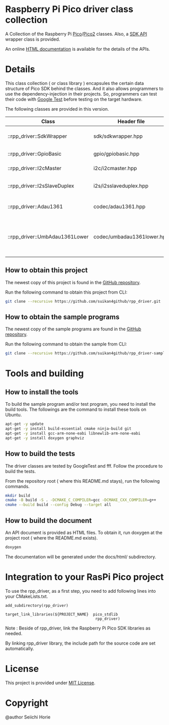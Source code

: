 # Raspberry Pi Pico driver class collection
A Collection of the Raspberry Pi [Pico](https://www.raspberrypi.com/products/raspberry-pi-pico/)/[Pico2](https://www.raspberrypi.com/products/raspberry-pi-pico-2/) classes. Also, a [SDK API](https://www.raspberrypi.com/documentation/pico-sdk/hardware.html#group_sm_config_1gaed7a6e7dc4f1979c7c62e4773df8c79b) wrapper class is provided. 

An online [HTML documentation](https://suikan4github.github.io/rpp_driver/) is available for the details of the APIs.  

# Details
This class collection ( or class library ) encapsules the certain data structure of Pico SDK behind the classes. And it also allows programmers to use the dependency-injection in their projects. So, programmers can test their code with [Google Test](https://github.com/google/googletest) before testing on the target hardware. 

The following classes are provided in this version. 

| Class                           | Header file                | Description |
|---------------------------------|----                        |----------------------------- |
| ::rpp_driver::SdkWrapper        | sdk/sdkwrapper.hpp         | Wrapper class of Pico SDK    |
| ::rpp_driver::GpioBasic         | gpio/gpiobasic.hpp         | Basic GPIO controller        |
| ::rpp_driver::I2cMaster         | i2c/i2cmaster.hpp          | I2C Master controller        |
| ::rpp_driver::I2sSlaveDuplex    | i2s/i2sslaveduplex.hpp     | Polling based PIO I2S driver |
| ::rpp_driver::Adau1361          | codec/adau1361.hpp         | Audio CODEC driver           |
| ::rpp_driver::UmbAdau1361Lower  | codec/umbadau1361lower.hpp | CODEC lower driver dedicated to UMB-ADAU1361-A board |


## How to obtain this project

The newest copy of this project is found in the [GitHub repository](https://github.com/suikan4github/rpp_driver). 

Run the following command to obtain this project from CLI:
```sh
git clone --recursive https://github.com/suikan4github/rpp_driver.git
```

## How to obtain the sample programs

The newest copy of the sample programs are found in the [GitHub repository](https://github.com/suikan4github/rpp_driver-sample). 

Run the following command to obtain the sample from CLI:
```sh
git clone --recursive https://github.com/suikan4github/rpp_driver-sample.git
```


# Tools and building
## How to install the tools
To build the sample program and/or test program, you need to install the build tools. 
The followings are the command to install these tools on Ubuntu.

```sh
apt-get -y update
apt-get -y install build-essential cmake ninja-build git 
apt-get -y install gcc-arm-none-eabi libnewlib-arm-none-eabi
apt-get -y install doxygen graphviz
```

## How to build the tests
The driver classes are tested by GoogleTest and fff. Follow the procedure to build the tests. 

From the repository root ( where this README.md stays), run the following commands. 
```sh
mkdir build
cmake -B build -S . -DCMAKE_C_COMPILER=gcc -DCMAKE_CXX_COMPILER=g++ 
cmake --build build --config Debug --target all
```

## How to build the document
An API document is provided as HTML files. 
To obtain it, run doxygen at the project root ( where the README.md exists).

```sh
doxygen
```

The documentation will be generated under the docs/html/ subdirectory. 

# Integration to your RasPi Pico project
To use the rpp_driver, as a first step, you need to add following lines into your CMakeLists.txt. 

```
add_subdirectory(rpp_driver)
```

```
target_link_libraries(${PROJECT_NAME}  pico_stdlib 
                                        rpp_driver)
```

Note : Beside of rpp_driver, link the Raspberry Pi Pico SDK libraries as needed. 

By linking rpp_driver library, the include path for the source code are set automatically. 

# License
This project is provided under [MIT License](LICENSE). 

# Copyright
@author Seiichi Horie
